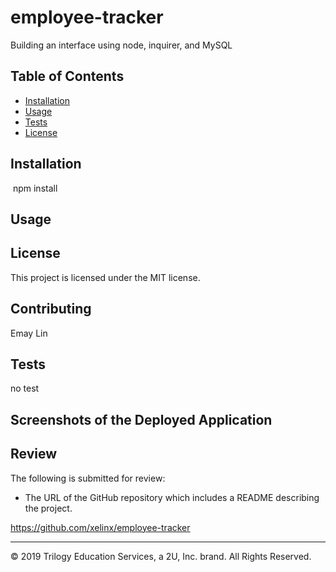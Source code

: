 # employee-tracker

Building an interface using node, inquirer, and MySQL


## Table of Contents
  - [Installation](#installation)
  - [Usage](#usage)
  - [Tests](#tests)
  - [License](#license)

## Installation
  ​
npm install

## Usage


## License
This project is licensed under the MIT license.

## Contributing
Emay Lin

## Tests
no test

## Screenshots of the Deployed Application 


## Review

The following is submitted for review:

* The URL of the GitHub repository which includes a README describing the project.

https://github.com/xelinx/employee-tracker


- - -
© 2019 Trilogy Education Services, a 2U, Inc. brand. All Rights Reserved.
